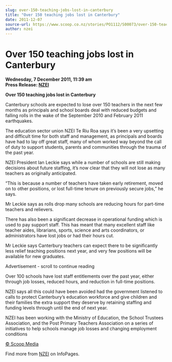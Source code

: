 ```yaml
---
slug: over-150-teaching-jobs-lost-in-canterbury
title: "Over 150 teaching jobs lost in Canterbury"
date: 2011-12-07
source-url: https://www.scoop.co.nz/stories/PO1112/S00073/over-150-teaching-jobs-lost-in-canterbury.htm
author: nzei
---
```

Over 150 teaching jobs lost in Canterbury
=========================================

**Wednesday, 7 December 2011, 11:39 am**  
**Press Release: [NZEI](https://info.scoop.co.nz/NZEI)**

**Over 150 teaching jobs lost in Canterbury**

Canterbury schools are expected to lose over 150 teachers in the next few months as principals and school boards deal with reduced budgets and falling rolls in the wake of the September 2010 and February 2011 earthquakes.

The education sector union NZEI Te Riu Roa says it’s been a very upsetting and difficult time for both staff and management, as principals and boards have had to lay off great staff, many of whom worked way beyond the call of duty to support students, parents and communities through the trauma of the past year.

NZEI President Ian Leckie says while a number of schools are still making decisions about future staffing, it’s now clear that they will not lose as many teachers as originally anticipated.

“This is because a number of teachers have taken early retirement, moved on to other positions, or lost full-time tenure on previously secure jobs,” he says.

Mr Leckie says as rolls drop many schools are reducing hours for part-time teachers and relievers.

There has also been a significant decrease in operational funding which is used to pay support staff. This has meant that many excellent staff like teacher aides, librarians, sports, science and arts coordinators, or administrators have lost jobs or had their hours cut.

Mr Leckie says Canterbury teachers can expect there to be significantly less relief teaching positions next year, and very few positions will be available for new graduates.

Advertisement - scroll to continue reading





Over 100 schools have lost staff entitlements over the past year, either through job losses, reduced hours, and reduction in full-time positions.

NZEI says all this could have been avoided had the government listened to calls to protect Canterbury’s education workforce and give children and their families the extra support they deserve by retaining staffing and funding levels through until the end of next year.

NZEI has been working with the Ministry of Education, the School Trustees Association, and the Post Primary Teachers Association on a series of initiatives to help schools manage job losses and changing employment conditions

[© Scoop Media](http://www.scoop.co.nz/about/terms.html)

Find more from [NZEI](https://info.scoop.co.nz/NZEI) on InfoPages.